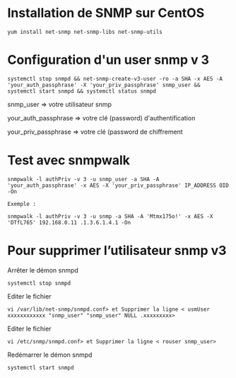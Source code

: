 # Installation de SNMP sur CentOS

    yum install net-snmp net-snmp-libs net-snmp-utils

# Configuration d'un user snmp v 3

    systemctl stop snmpd && net-snmp-create-v3-user -ro -a SHA -x AES -A 'your_auth_passphrase' -X 'your_priv_passphrase' snmp_user && systemctl start snmpd && systemctl status snmpd

snmp_user => votre utilisateur snmp

your_auth_passphrase => votre clé (password) d'authentification

your_priv_passphrase => votre clé (password de chiffrement

# Test avec snmpwalk

    snmpwalk -l authPriv -v 3 -u snmp_user -a SHA -A 'your_auth_passphrase' -x AES -X 'your_priv_passphrase' IP_ADDRESS OID -On
    
    Exemple :
    
    snmpwalk -l authPriv -v 3 -u snmp -a SHA -A 'Mtmx175o!' -x AES -X 'DTfL765' 192.168.0.11 .1.3.6.1.4.1 -On

# Pour supprimer l’utilisateur snmp v3  

Arrêter le démon snmpd 

    systemctl stop snmpd
    
Editer le fichier 

    vi /var/lib/net-snmp/snmpd.conf> et Supprimer la ligne < usmUser xxxxxxxxxxxx "snmp_user" "snmp_user" NULL .xxxxxxxxx> 
    
Editer le fichier 

    vi /etc/snmp/snmpd.conf> et Supprimer la ligne < rouser snmp_user>
    
Redémarrer le démon snmpd 

    systemctl start snmpd
